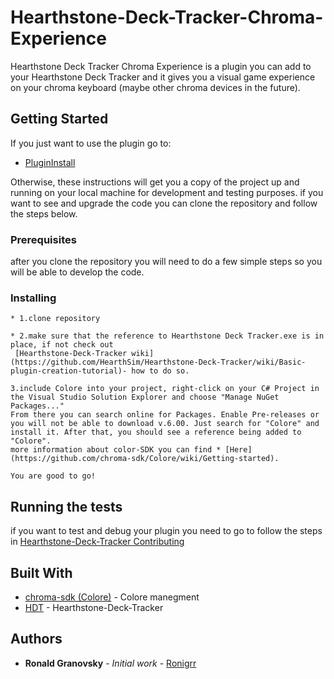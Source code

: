 
# Hearthstone-Deck-Tracker-Chroma-Experience

Hearthstone Deck Tracker Chroma Experience is a plugin you can add to your Hearthstone Deck Tracker
and it gives you a visual game experience on your chroma keyboard (maybe other chroma devices in the future).

## Getting Started
If you just want to use the plugin go to:
* [PluginInstall](https://github.com/ronigrr/Hearthstone-Deck-Tracker-Chroma-Experience-/blob/master/Plugin%20Install.md)

Otherwise, these instructions will get you a copy of the project up and running on your local machine for development and testing purposes.
if you want to see and upgrade the code you can clone the repository and follow the steps below.

### Prerequisites

after you clone the repository you will need to do a few simple steps so you will be able to develop the code.

### Installing
```
* 1.clone repository
```

```
* 2.make sure that the reference to Hearthstone Deck Tracker.exe is in place, if not check out 
 [Hearthstone-Deck-Tracker wiki](https://github.com/HearthSim/Hearthstone-Deck-Tracker/wiki/Basic-plugin-creation-tutorial)- how to do so.
```

```
3.include Colore into your project, right-click on your C# Project in the Visual Studio Solution Explorer and choose "Manage NuGet Packages..."
From there you can search online for Packages. Enable Pre-releases or you will not be able to download v.6.00. Just search for "Colore" and install it. After that, you should see a reference being added to "Colore".
more information about color-SDK you can find * [Here](https://github.com/chroma-sdk/Colore/wiki/Getting-started).
```

```
You are good to go!
```

## Running the tests

if you want to test and debug your plugin you need to go to follow the steps in
[Hearthstone-Deck-Tracker Contributing](https://github.com/HearthSim/Hearthstone-Deck-Tracker/blob/master/CONTRIBUTING.md)

## Built With

* [chroma-sdk (Colore)](https://github.com/chroma-sdk/Colore) - Colore manegment
* [HDT](https://github.com/HearthSim/Hearthstone-Deck-Tracker) - Hearthstone-Deck-Tracker


## Authors

* **Ronald Granovsky** - *Initial work* - [Ronigrr](https://github.com/ronigrr)


